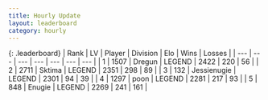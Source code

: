 ```yaml
---
title: Hourly Update
layout: leaderboard
category: hourly
---
```


{: .leaderboard}
| Rank | LV | Player | Division | Elo | Wins | Losses |
| --- | --- | --- | --- | --- | --- | --- |
| <span data-change="0">1</span> | 1507 | <span title="ID: 337810">Dregun</span> | LEGEND | <span data-change="2">2422</span> | <span data-change="1">220</span> | <span data-change="0">56</span> |
| <span data-change="0">2</span> | 2711 | <span title="ID: 353063">Sktima</span> | LEGEND | <span data-change="0">2351</span> | <span data-change="0">298</span> | <span data-change="0">89</span> |
| <span data-change="0">3</span> | 132 | <span title="ID: 756478">Jessienugie</span> | LEGEND | <span data-change="0">2301</span> | <span data-change="0">94</span> | <span data-change="0">39</span> |
| <span data-change="0">4</span> | 1297 | <span title="ID: 540690">poon</span> | LEGEND | <span data-change="0">2281</span> | <span data-change="0">217</span> | <span data-change="0">93</span> |
| <span data-change="0">5</span> | 848 | <span title="ID: 623502">Enugie</span> | LEGEND | <span data-change="0">2269</span> | <span data-change="0">241</span> | <span data-change="0">161</span> |